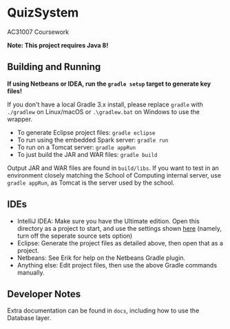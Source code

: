 # QuizSystem
AC31007 Coursework

**Note: This project requires Java 8!**

## Building and Running
**If using Netbeans or IDEA, run the `gradle setup` target to generate key files!**

If you don't have a local Gradle 3.x install, please replace `gradle` with `./gradlew` on Linux/macOS or `.\gradlew.bat`
on Windows to use the wrapper.

- To generate Eclipse project files: `gradle eclipse`
- To run using the embedded Spark server: `gradle run`
- To run on a Tomcat server: `gradle appRun`
- To just build the JAR and WAR files: `gradle build`

Output JAR and WAR files are found in `build/libs`. If you want to test in an environment closely matching the School of
Computing internal server, use `gradle appRun`, as Tomcat is the server used by the school.

## IDEs
- IntelliJ IDEA: Make sure you have the Ultimate edition. Open this directory as a project to start, and use the
settings shown [here](https://github.com/AC31007-Group-8/QuizSystem/blob/master/docs/idea_import.png) (namely, turn off
the seperate source sets option)
- Eclipse: Generate the project files as detailed above, then open that as a project.
- Netbeans: See Erik for help on the Netbeans Gradle plugin.
- Anything else: Edit project files, then use the above Gradle commands manually.

## Developer Notes
Extra documentation can be found in `docs`, including how to use the Database layer.